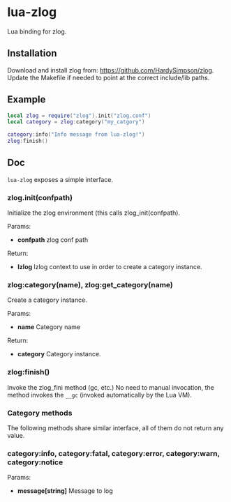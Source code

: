 # lua-zlog
Lua binding for zlog.

## Installation
Download and install zlog from: https://github.com/HardySimpson/zlog.
Update the Makefile if needed to point at the correct include/lib paths.

## Example
```lua
local zlog = require("zlog").init("zlog.conf")
local category = zlog:category("my_catgory")

category:info("Info message from lua-zlog!")
zlog:finish()
```

## Doc
`lua-zlog` exposes a simple interface.

### zlog.init(confpath)
Initialize the zlog environment (this calls zlog_init(confpath).

Params:
* **confpath** zlog conf path

Return:
* **lzlog** lzlog context to use in order to create a category instance.

### zlog:category(name), zlog:get_category(name)
Create a category instance.

Params:
* **name** Category name

Return:
* **category** Category instance.

### zlog:finish()
Invoke the zlog_fini method (gc, etc.)
No need to manual invocation, the method invokes the `__gc` (invoked automatically by the Lua VM).

### Category methods
The following methods share similar interface, all of them do not return any value.
### category:info, category:fatal, category:error, category:warn, category:notice

Params:
* **message[string]** Message to log

